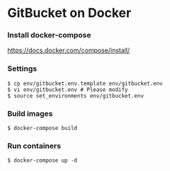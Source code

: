 # GitBucket on Docker
### Install docker-compose
https://docs.docker.com/compose/install/

### Settings
    $ cp env/gitbucket.env.template env/gitbucket.env
    $ vi env/gitbucket.env # Please modify
    $ source set_environments env/gitbucket.env

### Build images
    $ docker-compose build

### Run containers
    $ docker-compose up -d